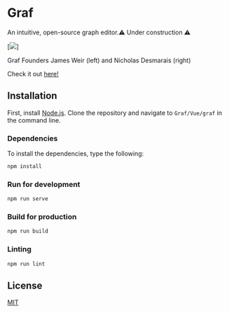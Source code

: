 # Graf
An intuitive, open-source graph editor.⚠️ Under construction ⚠️

[<img src="https://videohive.img.customer.envatousercontent.com/files/7c2e6638-8f15-4072-81cf-3fa1a0ed0875/inline_image_preview.jpg?auto=compress%2Cformat&fit=crop&crop=top&max-h=8000&max-w=590&s=899923eaff6fcdd85c590bff11f79378">]

Graf Founders James Weir (left) and Nicholas Desmarais (right)

Check it out [here!](https://graf-foundation.github.io/Graf/#/)

## Installation
First, install [Node.js](https://nodejs.org/en/).
Clone the repository and navigate to `Graf/Vue/graf` in the command line.
### Dependencies
To install the dependencies, type the following:
```bash
npm install
```
### Run for development
```bash
npm run serve
```

### Build for production
```bash
npm run build
```

### Linting
```bash
npm run lint
```

## License
[MIT](https://choosealicense.com/licenses/mit/)
